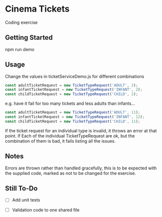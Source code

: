 # Cinema Tickets

Coding exercise

## Getting Started

npm run demo

## Usage

Change the values in ticketServiceDemo.js for different combinations

```javascript
const adultTicketRequest = new TicketTypeRequest('ADULT', 2);
const infantTicketRequest = new TicketTypeRequest('INFANT', 2);
const childTicketRequest = new TicketTypeRequest('CHILD', 2);
```

e.g. have it fail for too many tickets and less adults than infants...
```javascript
const adultTicketRequest = new TicketTypeRequest('ADULT', 11);
const infantTicketRequest = new TicketTypeRequest('INFANT', 12);
const childTicketRequest = new TicketTypeRequest('CHILD', 11);
```

If the ticket request for an individual type is invalid, it throws an error at that point.  If Each of the individual TicketTypeRequest are ok, but the combination of them is bad, it fails listing all the issues.

## Notes

Errors are thrown rather than handled gracefully, this is to be expected with the supplied code, marked as not to be changed for the exercise.

## Still To-Do

- [ ] Add unit tests
- [ ] Validation code to one shared file

